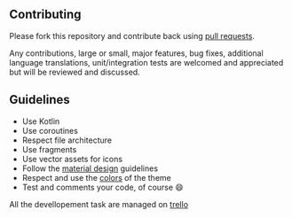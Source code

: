 ## Contributing 

Please fork this repository and contribute back using  [pull requests](https://github.com/GladysProject/Gladys-Android/pulls).

Any contributions, large or small, major features, bug fixes, additional language translations, unit/integration tests are welcomed and appreciated but will be reviewed and discussed.

## Guidelines

 - Use Kotlin
 - Use coroutines 
 - Respect file architecture 
 - Use fragments 
 - Use vector assets for icons
 - Follow the [material design](https://material.io/design/introduction/#principles) guidelines 
 - Respect and use the [colors](https://github.com/GladysProject/Gladys-Android/blob/master/app/src/main/res/values/colors.xml) of the theme 
- Test and comments your code, of course :smile:

All the devellopement task are managed on [trello](https://trello.com/b/3jJ5Rg1E/gladys-android-app)
